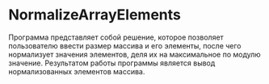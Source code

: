 # NormalizeArrayElements
Программа представляет собой решение, которое позволяет пользователю ввести размер массива и его элементы, после чего нормализует значения элементов, деля их на максимальное по модулю значение. Результатом работы программы является вывод нормализованных элементов массива.
